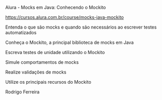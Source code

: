 Alura - Mocks em Java: Conhecendo o Mockito

https://cursos.alura.com.br/course/mocks-java-mockito

Entenda o que são mocks e quando são necessários ao escrever testes automatizados

Conheça o Mockito, a principal biblioteca de mocks em Java

Escreva testes de unidade utilizando o Mockito

Simule comportamentos de mocks

Realize validações de mocks

Utilize os principais recursos do Mockito


Rodrigo Ferreira